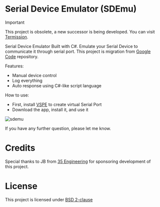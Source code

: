 # Serial Device Emulator (SDEmu)

> [!IMPORTANT]
> This project is obsolete, a new successor is being developed. You can visit [Termission](https://github.com/junian/termission).

Serial Device Emulator Built with C#.
Emulate your Serial Device to communicate it through serial port.
This project is migration from [Google Code][googlecode] repository.

Features:
- Manual device control
- Log everything
- Auto response using C#-like script language

How to use:

- First, install [VSPE][vspe] to create virtual Serial Port
- Download the app, install it, and use it

![sdemu][sdemu]

If you have any further question, please let me know.

# Credits

Special thanks to JB from [35 Engineering](http://35engineering.com) for sponsoring development of this project.

# License

This project is licensed under [BSD 2-clause][bsd2]

[bsd2]: https://github.com/junian/SerialDeviceEmu/blob/master/LICENSE
[vspe]: http://www.eterlogic.com/Products.VSPE.html
[googlecode]: https://code.google.com/p/sdemu/
[sdemu]: https://raw.github.com/junian/SerialDeviceEmu/gh-pages/img/screenshots/sdemu-01.jpg "SDEmu"
[35e]: http://35engineering.com/wp-content/uploads/2013/07/35-color-web.png "35 Engineering"
